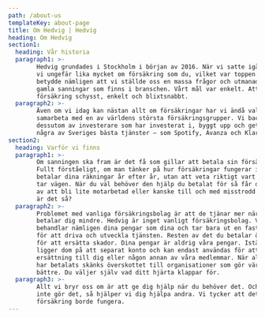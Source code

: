 ```yaml
---
path: /about-us
templateKey: about-page
title: Om Hedvig | Hedvig
heading: Om Hedvig
section1:
  heading: Vår historia
  paragraph1: >-
        Hedvig grundades i Stockholm i början av 2016. När vi satte igång kunde
        vi ungefär lika mycket om försäkring som du, vilket var toppen. Det
        betydde nämligen att vi ställde oss en massa frågor och utmanade alla
        gamla sanningar som finns i branschen. Vårt mål var enkelt. Att göra
        försäkring schysst, enkelt och blixtsnabbt.
  paragraph2: >-
        Även om vi idag kan nästan allt om försäkringar har vi ändå valt att
        samarbeta med en av världens största försäkringsgrupper. Vi backas
        dessutom av investerare som har investerat i, byggt upp och gett dig
        några av Sveriges bästa tjänster – som Spotify, Avanza och Klarna.
section2:
  heading: Varför vi finns
  paragraph1: >-
        Om sanningen ska fram är det få som gillar att betala sin försäkring.
        Fullt förståeligt, om man tänker på hur försäkringar fungerar idag. Du
        betalar dina räkningar år efter år, utan att veta riktigt vart pengarna
        tar vägen. När du väl behöver den hjälp du betalat för så får du känslan
        av att bli lite motarbetad eller kanske till och med misstrodd. Varför
        är det så?
  paragraph2: >-
        Problemet med vanliga försäkringsbolag är att de tjänar mer när de
        betalar dig mindre. Hedvig är inget vanligt försäkringsbolag. Vi
        behandlar nämligen dina pengar som dina och tar bara ut en fast avgift
        för att driva och utveckla tjänsten. Resten av det du betalar öronmärks
        för att ersätta skador. Dina pengar är aldrig våra pengar. Istället
        ligger dom på att separat konto och kan endast användas för att betala
        ersättning till dig eller någon annan av våra medlemmar. När alla skador
        har betalats skänks överskottet till organisationer som gör världen
        bättre. Du väljer själv vad ditt hjärta klappar för.
  paragraph3: >-
        Allt vi bryr oss om är att ge dig hjälp när du behöver det. Och när du
        inte gör det, så hjälper vi dig hjälpa andra. Vi tycker att det är så
        försäkring borde fungera.
---
```


